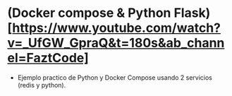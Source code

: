 # (Docker compose & Python Flask)[https://www.youtube.com/watch?v=_UfGW_GpraQ&t=180s&ab_channel=FaztCode]

- Ejemplo practico de Python y Docker Compose usando 2 servicios (redis y python).